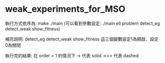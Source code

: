 # weak_experiments_for_MSO

執行方式依序為:
make
./main (可以看到參數設定: ./main ell problem detect_eg detect_weak show_fitness)

補充說明:
detect_eg
detect_weak
show_fitness
這三個變數設定1為開啟、設定0為關閉

執行完的結果:
在 order = 1 的情況下
-> 代表 solid
->>> 代表 dashed



